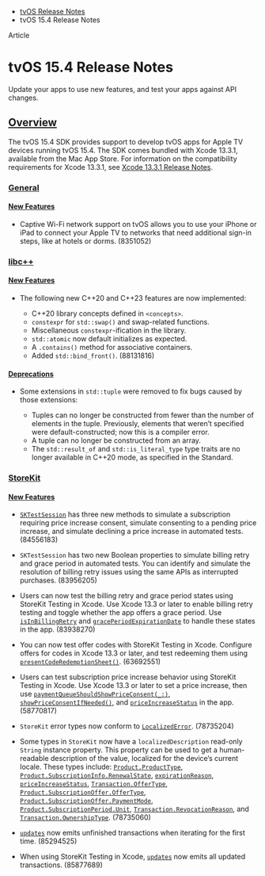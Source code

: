 - [tvOS Release Notes](https://developer.apple.com/documentation/tvos-release-notes)
- tvOS 15.4 Release Notes

Article

# tvOS 15.4 Release Notes

Update your apps to use new features, and test your apps against API changes.

## [Overview](https://developer.apple.com/documentation/tvos-release-notes/tvos-15_4-release-notes#Overview)

The tvOS 15.4 SDK provides support to develop tvOS apps for Apple TV devices running tvOS 15.4. The SDK comes bundled with Xcode 13.3.1, available from the Mac App Store. For information on the compatibility requirements for Xcode 13.3.1, see [Xcode 13.3.1 Release Notes](https://developer.apple.com/documentation/Xcode-Release-Notes/xcode-13_3_1-release-notes).

### [General](https://developer.apple.com/documentation/tvos-release-notes/tvos-15_4-release-notes#General)

#### [New Features](https://developer.apple.com/documentation/tvos-release-notes/tvos-15_4-release-notes#New-Features)

- Captive Wi-Fi network support on tvOS allows you to use your iPhone or iPad to connect your Apple TV to networks that need additional sign-in steps, like at hotels or dorms. (8351052)

### [libc++](https://developer.apple.com/documentation/tvos-release-notes/tvos-15_4-release-notes#libc++)

#### [New Features](https://developer.apple.com/documentation/tvos-release-notes/tvos-15_4-release-notes#New-Features)

- The following new C++20 and C++23 features are now implemented:

  - C++20 library concepts defined in `<concepts>`.
  - `constexpr` for `std::swap()` and swap-related functions.
  - Miscellaneous `constexpr`-ification in the library.
  - `std::atomic` now default initializes as expected.
  - A `.contains()` method for associative containers.
  - Added `std::bind_front()`. (88131816)

#### [Deprecations](https://developer.apple.com/documentation/tvos-release-notes/tvos-15_4-release-notes#Deprecations)

- Some extensions in `std::tuple` were removed to fix bugs caused by those extensions:

  - Tuples can no longer be constructed from fewer than the number of elements in the tuple. Previously, elements that weren’t specified were default-constructed; now this is a compiler error.
  - A tuple can no longer be constructed from an array.
  - The `std::result_of` and `std::is_literal_type` type traits are no longer available in C++20 mode, as specified in the Standard.

### [StoreKit](https://developer.apple.com/documentation/tvos-release-notes/tvos-15_4-release-notes#StoreKit)

#### [New Features](https://developer.apple.com/documentation/tvos-release-notes/tvos-15_4-release-notes#New-Features)

- [`SKTestSession`](https://developer.apple.com/documentation/StoreKitTest/SKTestSession) has three new methods to simulate a subscription requiring price increase consent, simulate consenting to a pending price increase, and simulate declining a price increase in automated tests. (84556183)

- `SKTestSession` has two new Boolean properties to simulate billing retry and grace period in automated tests. You can identify and simulate the resolution of billing retry issues using the same APIs as interrupted purchases. (83956205)

- Users can now test the billing retry and grace period states using StoreKit Testing in Xcode. Use Xcode 13.3 or later to enable billing retry testing and toggle whether the app offers a grace period. Use [`isInBillingRetry`](https://developer.apple.com/documentation/StoreKit/Product/SubscriptionInfo/RenewalInfo/isInBillingRetry) and [`gracePeriodExpirationDate`](https://developer.apple.com/documentation/StoreKit/Product/SubscriptionInfo/RenewalInfo/gracePeriodExpirationDate) to handle these states in the app. (83938270)

- You can now test offer codes with StoreKit Testing in Xcode. Configure offers for codes in Xcode 13.3 or later, and test redeeming them using [`presentCodeRedemptionSheet()`](https://developer.apple.com/documentation/StoreKit/SKPaymentQueue/presentCodeRedemptionSheet()). (63692551)

- Users can test subscription price increase behavior using StoreKit Testing in Xcode. Use Xcode 13.3 or later to set a price increase, then use [`paymentQueueShouldShowPriceConsent(_:)`](https://developer.apple.com/documentation/StoreKit/SKPaymentQueueDelegate/paymentQueueShouldShowPriceConsent(_:)), [`showPriceConsentIfNeeded()`](https://developer.apple.com/documentation/StoreKit/SKPaymentQueue/showPriceConsentIfNeeded()), and [`priceIncreaseStatus`](https://developer.apple.com/documentation/StoreKit/Product/SubscriptionInfo/RenewalInfo/priceIncreaseStatus-swift.property) in the app. (58770817)

- `StoreKit` error types now conform to [`LocalizedError`](https://developer.apple.com/documentation/Foundation/LocalizedError). (78735204)

- Some types in `StoreKit` now have a `localizedDescription` read-only `String` instance property. This property can be used to get a human-readable description of the value, localized for the device’s current locale. These types include: [`Product.ProductType`](https://developer.apple.com/documentation/StoreKit/Product/ProductType), [`Product.SubscriptionInfo.RenewalState`](https://developer.apple.com/documentation/StoreKit/Product/SubscriptionInfo/RenewalState), [`expirationReason`](https://developer.apple.com/documentation/StoreKit/Product/SubscriptionInfo/RenewalInfo/expirationReason-swift.property), [`priceIncreaseStatus`](https://developer.apple.com/documentation/StoreKit/Product/SubscriptionInfo/RenewalInfo/priceIncreaseStatus-swift.property), [`Transaction.OfferType`](https://developer.apple.com/documentation/StoreKit/Transaction/OfferType-swift.struct), [`Product.SubscriptionOffer.OfferType`](https://developer.apple.com/documentation/StoreKit/Product/SubscriptionOffer/OfferType), [`Product.SubscriptionOffer.PaymentMode`](https://developer.apple.com/documentation/StoreKit/Product/SubscriptionOffer/PaymentMode-swift.struct), [`Product.SubscriptionPeriod.Unit`](https://developer.apple.com/documentation/StoreKit/Product/SubscriptionPeriod/Unit-swift.enum), [`Transaction.RevocationReason`](https://developer.apple.com/documentation/StoreKit/Transaction/RevocationReason-swift.struct), and [`Transaction.OwnershipType`](https://developer.apple.com/documentation/StoreKit/Transaction/OwnershipType-swift.struct). (78735060)

- [`updates`](https://developer.apple.com/documentation/StoreKit/Transaction/updates) now emits unfinished transactions when iterating for the first time. (85294525)

- When using StoreKit Testing in Xcode, [`updates`](https://developer.apple.com/documentation/StoreKit/Transaction/updates) now emits all updated transactions. (85877689)
